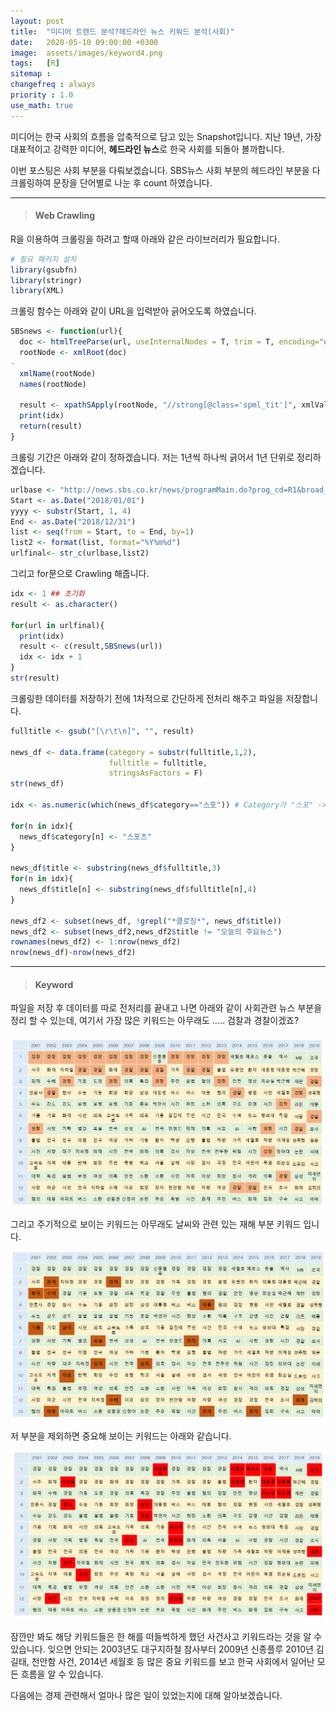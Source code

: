 ```yaml
---
layout: post
title:  "미디어 트렌드 분석?헤드라인 뉴스 키워드 분석(사회)"
date:   2020-05-10 09:00:00 +0300
image:  assets/images/keyword4.png
tags:   [R]
sitemap :
changefreq : always
priority : 1.0
use_math: true
---
```


미디어는 한국 사회의 흐름을 압축적으로 담고 있는 Snapshot입니다. 지난 19년, 가장 대표적이고 강력한 미디어, **헤드라인 뉴스**로 한국 사회를 되돌아 볼까합니다.   

이번 포스팅은 사회 부분을 다뤄보겠습니다. SBS뉴스 사회 부분의 헤드라인 부분을 다 크롤링하여 문장을 단어별로 나눈 후 count 하였습니다.

-------

> #### Web Crawling 

R을 이용하여 크롤링을 하려고 할때 아래와 같은 라이브러리가 필요합니다.

```r
# 필요 패키지 설치
library(gsubfn)
library(stringr)
library(XML)
```

크롤링 함수는 아래와 같이 URL을 입력받아 긁어오도록 하였습니다.

```r
SBSnews <- function(url){
  doc <- htmlTreeParse(url, useInternalNodes = T, trim = T, encoding="utf-8") 
  rootNode <- xmlRoot(doc)
-
  xmlName(rootNode)
  names(rootNode)

  result <- xpathSApply(rootNode, "//strong[@class='spml_tit']", xmlValue)
  print(idx)
  return(result)
}
```

크롤링 기간은 아래와 같이 정하겠습니다. 저는 1년씩 하나씩 긁어서 1년 단위로 정리하겠습니다. 

```r
urlbase <- "http://news.sbs.co.kr/news/programMain.do?prog_cd=R1&broad_date="
Start <- as.Date("2018/01/01")
yyyy <- substr(Start, 1, 4)
End <- as.Date("2018/12/31")
list <- seq(from = Start, to = End, by=1) 
list2 <- format(list, format="%Y%m%d")
urlfinal<- str_c(urlbase,list2)
```

그리고 for문으로 Crawling 해줍니다.

```r
idx <- 1 ## 초기화
result <- as.character()

for(url in urlfinal){ 
  print(idx)
  result <- c(result,SBSnews(url))
  idx <- idx + 1
}
str(result)
```

크롤링한 데이터를 저장하기 전에 1차적으로 간단하게 전처리 해주고 파일을 저장합니다. 

```r
fulltitle <- gsub("[\r\t\n]", "", result) 

news_df <- data.frame(category = substr(fulltitle,1,2),
                      fulltitle = fulltitle,
                      stringsAsFactors = F) 
str(news_df)

idx <- as.numeric(which(news_df$category=="스포")) # Category가 "스포" -> "스포츠"로 변경

for(n in idx){
  news_df$category[n] <- "스포츠"
}

news_df$title <- substring(news_df$fulltitle,3)
for(n in idx){
  news_df$title[n] <- substring(news_df$fulltitle[n],4)
}

news_df2 <- subset(news_df, !grepl("*클로징*", news_df$title)) 
news_df2 <- subset(news_df2,news_df2$title != "오늘의 주요뉴스")
rownames(news_df2) <- 1:nrow(news_df2) 
nrow(news_df)-nrow(news_df2) 
```


------

> #### Keyword

파일을 저장 후 데이터를 따로 전처리를 끝내고 나면 아래와 같이 사회관련 뉴스 부분을 정리 할 수 있는데, 여기서 가장 많은 키워드는 아무래도 ..... 검찰과 경찰이겠죠?

<center><img src="../assets/images/keyword2.png" ></center>

그리고 주기적으로 보이는 키워드는 아무래도 날씨와 관련 있는 재해 부분 키워드 입니다. 

<center><img src="../assets/images/keyword3.png" ></center>

저 부분을 제외하면 중요해 보이는 키워드는 아래와 같습니다. 

<center><img src="../assets/images/keyword4.png" ></center>

잠깐만 봐도 해당 키워드들은 한 해를 떠들썩하게 했던 사건사고 키워드라는 것을 알 수 있습니다. 잊으면 안되는 2003년도 대구지하철 참사부터 2009년 신종플루 2010년 김길태, 천안함 사건, 2014년 세월호 등 많은 중요 키워드를 보고 한국 사회에서 일어난 모든 흐름을 알 수 있습니다. 

다음에는 경제 관련해서 얼마나 많은 일이 있었는지에 대해 알아보겠습니다. 